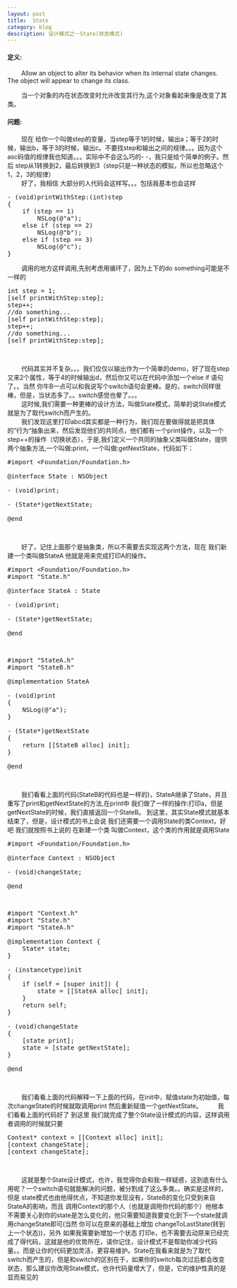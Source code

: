 ```yaml
---
layout: post
title:  State
category: blog
description: 设计模式之－State(状态模式)
---
```

<div class="container">
<p>
	<h4>定义:</h4>
	 &nbsp;&nbsp;&nbsp;&nbsp;&nbsp;&nbsp;&nbsp;&nbsp;Allow an object to alter its behavior when its internal state changes. The object will appear to change its class. 

</p>
<p>
	&nbsp;&nbsp;&nbsp;&nbsp;&nbsp;&nbsp;&nbsp;&nbsp;当一个对象的内在状态改变时允许改变其行为,这个对象看起来像是改变了其类。
</p>
<p>
	<h4>问题:</h4>
	&nbsp;&nbsp;&nbsp;&nbsp;&nbsp;&nbsp;&nbsp;&nbsp;现在 给你一个叫做step的变量，当step等于1的时候，输出a；等于2的时候，输出b，等于3的时候，输出c。不要找step和输出之间的规律。。。因为这个asc码值的规律我也知道。。。实际中不会这么巧的- -，我只是给个简单的例子。然后 step从1转换到2，最后转换到3（step只是一种状态的模拟，所以也忽略这个1，2，3的规律）
    <br />
    &nbsp;&nbsp;&nbsp;&nbsp;&nbsp;&nbsp;&nbsp;&nbsp;好了，我相信 大部分的人代码会这样写。。。包括我基本也会这样
</p>
<pre name="code" class="objc">- (void)printWithStep:(int)step
{
    if (step == 1)
        NSLog(@&quot;a&quot;);
    else if (step == 2)
        NSLog(@&quot;b&quot;);
    else if (step == 3)
        NSLog(@&quot;c&quot;);
}
</pre>

<p>
    &nbsp;&nbsp;&nbsp;&nbsp;&nbsp;&nbsp;&nbsp;&nbsp;调用的地方这样调用,先别考虑用循环了，因为上下的do something可能是不一样的 
</p>

<pre name="code" class="objc">int step = 1;
[self printWithStep:step];
step++;
//do something...
[self printWithStep:step];
step++;
//do something...
[self printWithStep:step];
</pre>
<br />

<p>
     &nbsp;&nbsp;&nbsp;&nbsp;&nbsp;&nbsp;&nbsp;&nbsp;代码其实并不复杂。。。我们仅仅以输出作为一个简单的demo，好了现在step又来2个属性，等于4的时候输出d，然后你又可以在代码中添加一个else if 语句了。。当然 你牛B一点可以和我说写个switch语句会更棒。是的，switch同样很棒，但是，当状态多了。。switch感觉也晕了。。。
     <br />
    &nbsp;&nbsp;&nbsp;&nbsp;&nbsp;&nbsp;&nbsp;&nbsp;这时候,我们需要一种更棒的设计方法，叫做State模式，简单的说State模式就是为了取代switch而产生的。
     <br />
     &nbsp;&nbsp;&nbsp;&nbsp;&nbsp;&nbsp;&nbsp;&nbsp;我们发现这里打印abcd其实都是一种行为，我们现在要做得就是把具体的“行为“抽象出来，然后发现他们的共同点，他们都有一个print操作，以及一个step++的操作（切换状态），于是,我们定义一个共同的抽象父类叫做State，提供两个抽象方法,一个叫做:print，一个叫做:getNextState，代码如下：
</p>

<pre name="code" class="objc">#import &lt;Foundation/Foundation.h&gt;

@interface State : NSObject

- (void)print;

- (State*)getNextState;

@end</pre>
<br />

<p>
   &nbsp;&nbsp;&nbsp;&nbsp;&nbsp;&nbsp;&nbsp;&nbsp;好了，记住上面那个是抽象类，所以不需要去实现这两个方法，现在 我们新建一个类叫做StateA 他就是用来完成打印A的操作。
</p>

<pre name="code" class="objc">#import &lt;Foundation/Foundation.h&gt;
#import &quot;State.h&quot;

@interface StateA : State

- (void)print;

- (State*)getNextState;

@end</pre>
<br />

<pre name="code" class="objc">#import &quot;StateA.h&quot;
#import &quot;StateB.h&quot;

@implementation StateA

- (void)print
{
    NSLog(@&quot;a&quot;);
}

- (State*)getNextState
{
    return [[StateB alloc] init];
}

@end</pre>
<br />

<p>
    &nbsp;&nbsp;&nbsp;&nbsp;&nbsp;&nbsp;&nbsp;&nbsp;我们看看上面的代码(StateB的代码也是一样的)，StateA继承了State，并且重写了print和getNextState的方法,在print中 我们做了一样的操作:打印a，但是getNextState的时候，我们直接返回一个StateB。 到这里，其实State模式就基本结束了，但是，设计模式的书上会说 我们还需要一个调用State的类Context，好吧 我们就按照书上说的 在新建一个类 叫做Context，这个类的作用就是调用State
</p>

<pre name="code" class="objc">#import &lt;Foundation/Foundation.h&gt;

@interface Context : NSObject

- (void)changeState;

@end
</pre>
<br />

<pre name="code" class="objc">#import &quot;Context.h&quot;
#import &quot;State.h&quot;
#import &quot;StateA.h&quot;

@implementation Context {
    State* state;
}

- (instancetype)init
{
    if (self = [super init]) {
        state = [[StateA alloc] init];
    }
    return self;
}

- (void)changeState
{
    [state print];
    state = [state getNextState];
}

@end</pre>
<br />

<p>
    &nbsp;&nbsp;&nbsp;&nbsp;&nbsp;&nbsp;&nbsp;&nbsp;我们看看上面的代码解释一下上面的代码，在init中，赋值state为初始值，每次changeState的时候就取调用print 然后重新赋值一个getNextState。
    &nbsp;&nbsp;&nbsp;&nbsp;&nbsp;&nbsp;&nbsp;&nbsp;我们看看上面的代码好了 到这里 我们就完成了整个State设计模式的内容，这样调用者调用的时候就只要
</p>

<pre name="code" class="objc">Context* context = [[Context alloc] init];
[context changeState];
[context changeState];
</pre>
<br />

<p>
    &nbsp;&nbsp;&nbsp;&nbsp;&nbsp;&nbsp;&nbsp;&nbsp;这就是整个State设计模式，也许，我觉得你会和我一样疑惑，这到底有什么用呢？一个switch语句就能解决的问题，被分割成了这么多类。。确实是这样的，但是 state模式也由他得优点，不知道你发现没有，StateB的变化只受到来自StateA的影响，而且 调用Context的那个人（也就是调用你代码的那个）他根本不需要关心到你的state是怎么变化的，他只需要知道我要变化到下一个state就调用changeState即可(当然 你可以在原来的基础上增加 changeToLastState(转到上一个状态))，另外 如果我需要新增加一个状态 打印e，也不需要去动原来已经完成了得代码，这就是他的优势所在，请你记住，设计模式不是帮助你减少代码量。。而是让你的代码更加灵活，更容易维护。State在我看来就是为了取代switch而产生的，但是和switch的区别在于，如果你的switch每次过后都会改变状态，那么建议你改用State模式，也许代码量增大了，但是，它的维护性真的是显而易见的
</p>

</div>